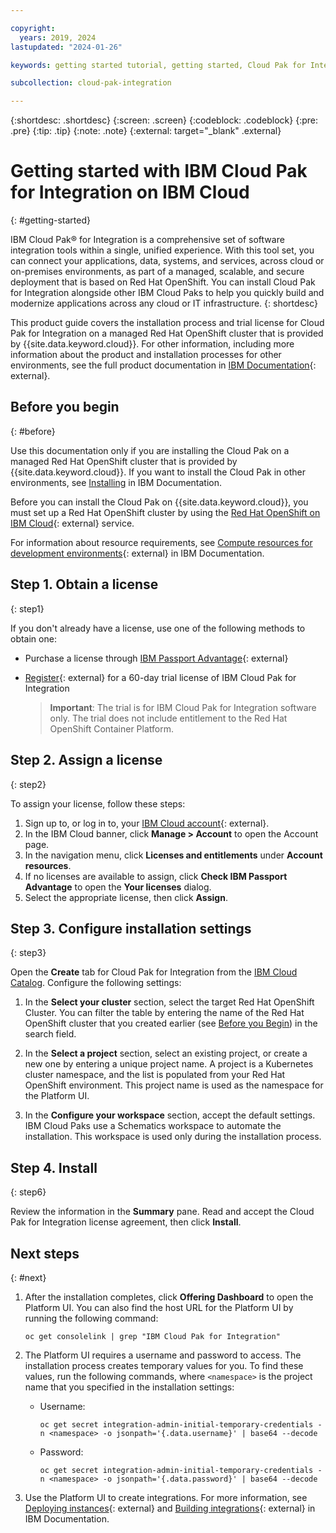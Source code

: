 ```yaml
---

copyright:
  years: 2019, 2024
lastupdated: "2024-01-26"

keywords: getting started tutorial, getting started, Cloud Pak for Integration, integration

subcollection: cloud-pak-integration

---
```


{:shortdesc: .shortdesc}
{:screen: .screen}
{:codeblock: .codeblock}
{:pre: .pre}
{:tip: .tip}
{:note: .note}
{:external: target="_blank" .external}


# Getting started with IBM Cloud Pak for Integration on IBM Cloud
{: #getting-started}

IBM Cloud Pak® for Integration is a comprehensive set of software integration tools within a single, unified experience. With this tool set, you can connect your applications, data, systems, and services, across cloud or on-premises environments, as part of a managed, scalable, and secure deployment that is based on Red Hat OpenShift. You can install Cloud Pak for Integration alongside other IBM Cloud Paks to help you quickly build and modernize applications across any cloud or IT infrastructure.
{: shortdesc}

This product guide covers the installation process and trial license for Cloud Pak for Integration on a managed Red Hat OpenShift cluster that is provided by {{site.data.keyword.cloud}}. For other information, including more information about the product and installation processes for other environments, see the full product documentation in [IBM Documentation](https://www.ibm.com/docs/en/cloud-paks/cp-integration/latest?topic=overview){: external}.


## Before you begin
{: #before}

Use this documentation only if you are installing the Cloud Pak on a managed Red Hat OpenShift cluster that is provided by {{site.data.keyword.cloud}}. If you want to install the Cloud Pak in other environments, see [Installing](https://www.ibm.com/docs/en/cloud-paks/cp-integration/latest?topic=installing) in IBM Documentation.

Before you can install the Cloud Pak on {{site.data.keyword.cloud}}, you must set up a Red Hat OpenShift cluster by using the [Red Hat OpenShift on IBM Cloud](https://cloud.ibm.com/kubernetes/catalog/openshiftcluster){: external} service.

For information about resource requirements, see [Compute resources for development environments](https://www.ibm.com/docs/en/cloud-paks/cp-integration/latest?topic=requirements-compute-resources-development-environments){: external} in IBM Documentation.

## Step 1. Obtain a license
{: step1}

If you don't already have a license, use one of the following methods to obtain one:

- Purchase a license through [IBM Passport Advantage](https://www.ibm.com/software/passportadvantage/index.html){: external}
- [Register](https://www.ibm.com/account/reg/signup?formid=urx-46640){: external} for a 60-day trial license of IBM Cloud Pak for Integration

  > **Important**: The trial is for IBM Cloud Pak for Integration software only. The trial does not include entitlement to the Red Hat OpenShift Container Platform.

## Step 2. Assign a license
{: step2}

To assign your license, follow these steps:

1. Sign up to, or log in to, your [IBM Cloud account](https://cloud.ibm.com/login){: external}.
2. In the IBM Cloud banner, click **Manage > Account** to open the Account page. 
3. In the navigation menu, click **Licenses and entitlements** under **Account resources**.
3. If no licenses are available to assign, click **Check IBM Passport Advantage** to open the **Your licenses** dialog.
4. Select the appropriate license, then click **Assign**.

## Step 3. Configure installation settings
{: step3}

Open the **Create** tab for Cloud Pak for Integration from the [IBM Cloud Catalog](https://cloud.ibm.com/catalog/content/ibm-cp-integration). Configure the following settings:

  1. In the **Select your cluster** section, select the target Red Hat OpenShift Cluster. You can filter the table by entering the name of the Red Hat OpenShift cluster that you created earlier (see [Before you Begin](#before-you-begin)) in the search field.

  2. In the **Select a project** section, select an existing project, or create a new one by entering a unique project name. A project is a Kubernetes cluster namespace, and the list is populated from your Red Hat OpenShift environment. This project name is used as the namespace for the Platform UI.

  3. In the **Configure your workspace** section, accept the default settings. IBM Cloud Paks use a Schematics workspace to automate the installation. This workspace is used only during the installation process.


## Step 4. Install
{: step6}

Review the information in the **Summary** pane. Read and accept the Cloud Pak for Integration license agreement, then click **Install**.


## Next steps
{: #next}

1. After the installation completes, click **Offering Dashboard** to open the Platform UI. You can also find the host URL for the Platform UI by running the following command:

    ```
    oc get consolelink | grep "IBM Cloud Pak for Integration"
    ```

2. The Platform UI requires a username and password to access. The installation process creates temporary values for you. To find these values, run the following commands, where `<namespace>` is the project name that you specified in the installation settings:

    - Username: 
      ```
      oc get secret integration-admin-initial-temporary-credentials -n <namespace> -o jsonpath='{.data.username}' | base64 --decode
      ```
    - Password:
      ```
      oc get secret integration-admin-initial-temporary-credentials -n <namespace> -o jsonpath='{.data.password}' | base64 --decode
      ```

3. Use the Platform UI to create integrations. For more information, see [Deploying instances](https://www.ibm.com/docs/en/cloud-paks/cp-integration/latest?topic=installing-deploying-instances){: external} and [Building integrations](https://www.ibm.com/docs/en/cloud-paks/cp-integration/latest?topic=building-integrations){: external} in IBM Documentation.

